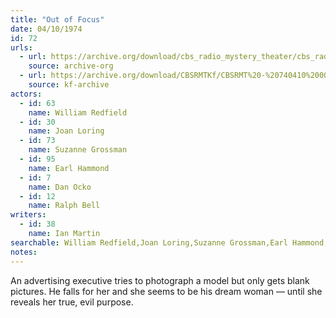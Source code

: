 ```yaml
---
title: "Out of Focus"
date: 04/10/1974
id: 72
urls: 
  - url: https://archive.org/download/cbs_radio_mystery_theater/cbs_radio_mystery_theater-0051-0100.zip/cbs_radio_mystery_theater-0051-0100%2Fcbsrmt_0072_out_of_focus.mp3
    source: archive-org
  - url: https://archive.org/download/CBSRMTKf/CBSRMT%20-%20740410%200072%20Out%20Of%20Focus_kf.mp3
    source: kf-archive
actors:  
  - id: 63
    name: William Redfield  
  - id: 30
    name: Joan Loring  
  - id: 73
    name: Suzanne Grossman  
  - id: 95
    name: Earl Hammond  
  - id: 7
    name: Dan Ocko  
  - id: 12
    name: Ralph Bell
writers:  
  - id: 38
    name: Ian Martin
searchable: William Redfield,Joan Loring,Suzanne Grossman,Earl Hammond,Dan Ocko,Ralph Bell Ian Martin
notes:  
---
```

An advertising executive tries to photograph a model but only gets blank pictures. He falls for her and she seems to be his dream woman — until she reveals her true, evil purpose.